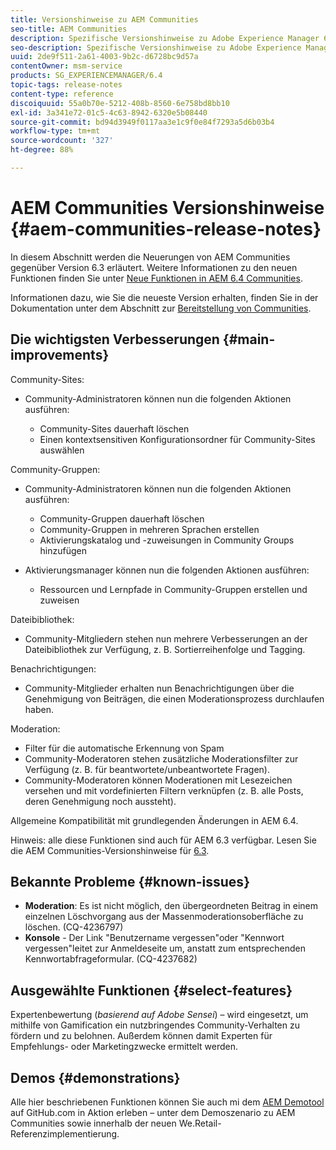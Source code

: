 ```yaml
---
title: Versionshinweise zu AEM Communities
seo-title: AEM Communities
description: Spezifische Versionshinweise zu Adobe Experience Manager 6.4. Communities
seo-description: Spezifische Versionshinweise zu Adobe Experience Manager 6.4. Communities
uuid: 2de9f511-2a61-4003-9b2c-d6728bc9d57a
contentOwner: msm-service
products: SG_EXPERIENCEMANAGER/6.4
topic-tags: release-notes
content-type: reference
discoiquuid: 55a0b70e-5212-408b-8560-6e758bd8bb10
exl-id: 3a341e72-01c5-4c63-8942-6320e5b08440
source-git-commit: bd94d3949f0117aa3e1c9f0e84f7293a5d6b03b4
workflow-type: tm+mt
source-wordcount: '327'
ht-degree: 88%

---
```


# AEM Communities Versionshinweise {#aem-communities-release-notes}

In diesem Abschnitt werden die Neuerungen von AEM Communities gegenüber Version 6.3 erläutert. Weitere Informationen zu den neuen Funktionen finden Sie unter [Neue Funktionen in AEM 6.4 Communities](/help/communities/whats-new-aem-communities.md).

Informationen dazu, wie Sie die neueste Version erhalten, finden Sie in der Dokumentation unter dem Abschnitt zur [Bereitstellung von Communities](/help/communities/deploy-communities.md#latest-releases).

## Die wichtigsten Verbesserungen {#main-improvements}

Community-Sites:

* Community-Administratoren können nun die folgenden Aktionen ausführen:

   * Community-Sites dauerhaft löschen
   * Einen kontextsensitiven Konfigurationsordner für Community-Sites auswählen

Community-Gruppen:

* Community-Administratoren können nun die folgenden Aktionen ausführen:

   * Community-Gruppen dauerhaft löschen
   * Community-Gruppen in mehreren Sprachen erstellen
   * Aktivierungskatalog und -zuweisungen in Community Groups hinzufügen

* Aktivierungsmanager können nun die folgenden Aktionen ausführen:

   * Ressourcen und Lernpfade in Community-Gruppen erstellen und zuweisen

Dateibibliothek:

* Community-Mitgliedern stehen nun mehrere Verbesserungen an der Dateibibliothek zur Verfügung, z. B. Sortierreihenfolge und Tagging.

Benachrichtigungen:

* Community-Mitglieder erhalten nun Benachrichtigungen über die Genehmigung von Beiträgen, die einen Moderationsprozess durchlaufen haben.

Moderation:

* Filter für die automatische Erkennung von Spam
* Community-Moderatoren stehen zusätzliche Moderationsfilter zur Verfügung (z. B. für beantwortete/unbeantwortete Fragen).
* Community-Moderatoren können Moderationen mit Lesezeichen versehen und mit vordefinierten Filtern verknüpfen (z. B. alle Posts, deren Genehmigung noch aussteht).

Allgemeine Kompatibilität mit grundlegenden Änderungen in AEM 6.4.

Hinweis: alle diese Funktionen sind auch für AEM 6.3 verfügbar. Lesen Sie die AEM Communities-Versionshinweise für [6.3](https://helpx.adobe.com/experience-manager/6-3/release-notes.html).

## Bekannte Probleme {#known-issues}

* **Moderation**: Es ist nicht möglich, den übergeordneten Beitrag in einem einzelnen Löschvorgang aus der Massenmoderationsoberfläche zu löschen. (CQ-4236797)
* **Konsole**  - Der Link &quot;Benutzername vergessen&quot;oder &quot;Kennwort vergessen&quot;leitet zur Anmeldeseite um, anstatt zum entsprechenden Kennwortabfrageformular. (CQ-4237682)

## Ausgewählte Funktionen {#select-features}

Expertenbewertung (*basierend auf Adobe Sensei*) – wird eingesetzt, um mithilfe von Gamification ein nutzbringendes Community-Verhalten zu fördern und zu belohnen. Außerdem können damit Experten für Empfehlungs- oder Marketingzwecke ermittelt werden.

## Demos {#demonstrations}

Alle hier beschriebenen Funktionen können Sie auch mi dem [AEM Demotool](https://github.com/Adobe-Marketing-Cloud/aem-demo-machine/wiki) auf GitHub.com in Aktion erleben – unter dem Demoszenario zu AEM Communities sowie innerhalb der neuen We.Retail-Referenzimplementierung.
